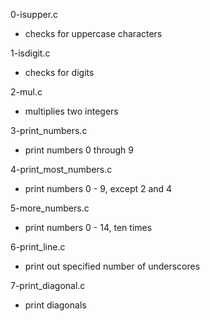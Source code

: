 0-isupper.c
* checks for uppercase characters

1-isdigit.c
* checks for digits

2-mul.c
* multiplies two integers

3-print_numbers.c
* print numbers 0 through 9

4-print_most_numbers.c
* print numbers 0 - 9, except 2 and 4

5-more_numbers.c
* print numbers 0 - 14, ten times

6-print_line.c
* print out specified number of underscores

7-print_diagonal.c
* print diagonals
